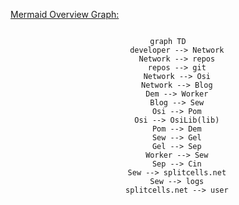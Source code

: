 <a href="https://github.com/mermaid-js/mermaid-cli">Mermaid Overview Graph:</a>

<div align="center">
    <code class="mermaid">
graph TD
    developer --> Network
    Network --> repos
    repos --> git
    Network --> Osi
    Network --> Blog
    Dem --> Worker
    Blog --> Sew
    Osi --> Pom
    Osi --> OsiLib(lib)
    Pom --> Dem
    Sew --> Gel
    Gel --> Sep
    Worker --> Sew
    Sep --> Cin
    Sew --> splitcells.net
    Sew --> logs
    splitcells.net --> user
    </code>
</div>
<script src="https://cdn.jsdelivr.net/npm/mermaid/dist/mermaid.min.js"></script>